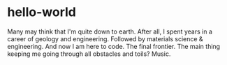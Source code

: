 # hello-world
Many may think that I'm quite down to earth. After all, I spent years in a career of geology and engineering. Followed by materials science & engineering. And now I am here to code. The final frontier. The main thing keeping me going through all obstacles and toils? Music.
